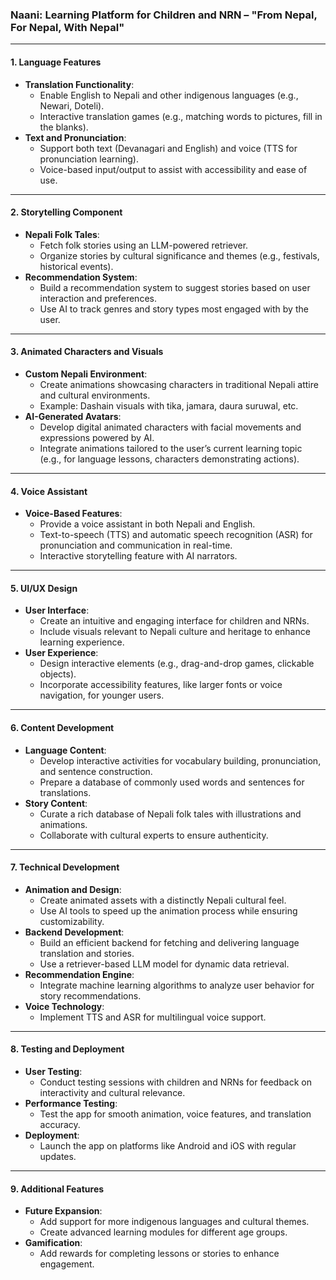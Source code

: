 
### **Naani: Learning Platform for Children and NRN – "From Nepal, For Nepal, With Nepal"**

---

#### **1. Language Features**
- **Translation Functionality**:
  - Enable English to Nepali and other indigenous languages (e.g., Newari, Doteli).
  - Interactive translation games (e.g., matching words to pictures, fill in the blanks).
- **Text and Pronunciation**:
  - Support both text (Devanagari and English) and voice (TTS for pronunciation learning).
  - Voice-based input/output to assist with accessibility and ease of use.

---

#### **2. Storytelling Component**
- **Nepali Folk Tales**:
  - Fetch folk stories using an LLM-powered retriever.
  - Organize stories by cultural significance and themes (e.g., festivals, historical events).
- **Recommendation System**:
  - Build a recommendation system to suggest stories based on user interaction and preferences.
  - Use AI to track genres and story types most engaged with by the user.

---

#### **3. Animated Characters and Visuals**
- **Custom Nepali Environment**:
  - Create animations showcasing characters in traditional Nepali attire and cultural environments.
  - Example: Dashain visuals with tika, jamara, daura suruwal, etc.
- **AI-Generated Avatars**:
  - Develop digital animated characters with facial movements and expressions powered by AI.
  - Integrate animations tailored to the user’s current learning topic (e.g., for language lessons, characters demonstrating actions).

---

#### **4. Voice Assistant**
- **Voice-Based Features**:
  - Provide a voice assistant in both Nepali and English.
  - Text-to-speech (TTS) and automatic speech recognition (ASR) for pronunciation and communication in real-time.
  - Interactive storytelling feature with AI narrators.

---

#### **5. UI/UX Design**
- **User Interface**:
  - Create an intuitive and engaging interface for children and NRNs.
  - Include visuals relevant to Nepali culture and heritage to enhance learning experience.
- **User Experience**:
  - Design interactive elements (e.g., drag-and-drop games, clickable objects).
  - Incorporate accessibility features, like larger fonts or voice navigation, for younger users.

---

#### **6. Content Development**
- **Language Content**:
  - Develop interactive activities for vocabulary building, pronunciation, and sentence construction.
  - Prepare a database of commonly used words and sentences for translations.
- **Story Content**:
  - Curate a rich database of Nepali folk tales with illustrations and animations.
  - Collaborate with cultural experts to ensure authenticity.

---

#### **7. Technical Development**
- **Animation and Design**:
  - Create animated assets with a distinctly Nepali cultural feel.
  - Use AI tools to speed up the animation process while ensuring customizability.
- **Backend Development**:
  - Build an efficient backend for fetching and delivering language translation and stories.
  - Use a retriever-based LLM model for dynamic data retrieval.
- **Recommendation Engine**:
  - Integrate machine learning algorithms to analyze user behavior for story recommendations.
- **Voice Technology**:
  - Implement TTS and ASR for multilingual voice support.

---

#### **8. Testing and Deployment**
- **User Testing**:
  - Conduct testing sessions with children and NRNs for feedback on interactivity and cultural relevance.
- **Performance Testing**:
  - Test the app for smooth animation, voice features, and translation accuracy.
- **Deployment**:
  - Launch the app on platforms like Android and iOS with regular updates.

---

#### **9. Additional Features**
- **Future Expansion**:
  - Add support for more indigenous languages and cultural themes.
  - Create advanced learning modules for different age groups.
- **Gamification**:
  - Add rewards for completing lessons or stories to enhance engagement.

